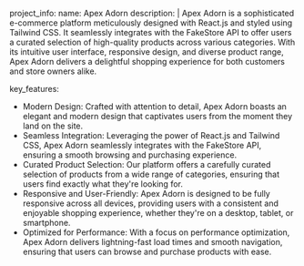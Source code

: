 project_info:
  name: Apex Adorn
  description: |
    Apex Adorn is a sophisticated e-commerce platform meticulously designed with React.js and styled using Tailwind CSS. It seamlessly integrates with the FakeStore API to offer users a curated selection of high-quality products across various categories. With its intuitive user interface, responsive design, and diverse product range, Apex Adorn delivers a delightful shopping experience for both customers and store owners alike.

key_features:
  - Modern Design: Crafted with attention to detail, Apex Adorn boasts an elegant and modern design that captivates users from the moment they land on the site.
  - Seamless Integration: Leveraging the power of React.js and Tailwind CSS, Apex Adorn seamlessly integrates with the FakeStore API, ensuring a smooth browsing and purchasing experience.
  - Curated Product Selection: Our platform offers a carefully curated selection of products from a wide range of categories, ensuring that users find exactly what they're looking for.
  - Responsive and User-Friendly: Apex Adorn is designed to be fully responsive across all devices, providing users with a consistent and enjoyable shopping experience, whether they're on a desktop, tablet, or smartphone.
  - Optimized for Performance: With a focus on performance optimization, Apex Adorn delivers lightning-fast load times and smooth navigation, ensuring that users can browse and purchase products with ease.
